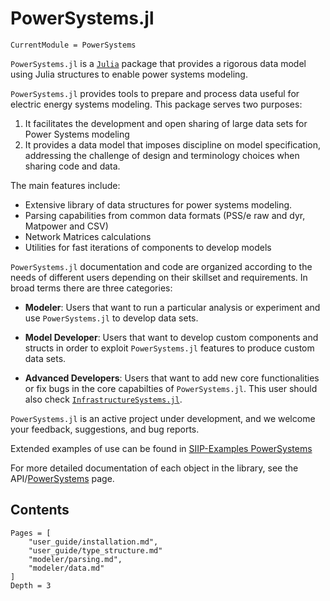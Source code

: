 # PowerSystems.jl

```@meta
CurrentModule = PowerSystems
```

`PowerSystems.jl` is a [`Julia`](http://www.julialang.org) package that provides a rigorous data model using Julia structures to enable power systems modeling.

`PowerSystems.jl` provides tools to prepare and process data useful for electric energy systems modeling. This package serves two purposes:

1. It facilitates the development and open sharing of large data sets for Power Systems modeling
2. It provides a data model that imposes discipline on model specification, addressing the challenge of design and terminology choices when sharing code and data.

The main features include:

- Extensive library of data structures for power systems modeling.
- Parsing capabilities from common data formats (PSS/e raw and dyr, Matpower and CSV)
- Network Matrices calculations
- Utilities for fast iterations of components to develop models

`PowerSystems.jl` documentation and code are organized according to the needs of different users depending on their skillset and requirements. In broad terms there are three categories:

- **Modeler**: Users that want to run a particular analysis or experiment and use `PowerSystems.jl` to develop data sets.

- **Model Developer**: Users that want to develop custom components and structs in order to exploit `PowerSystems.jl` features to produce custom data sets.

- **Advanced Developers**: Users that want to add new core functionalities or fix bugs in the core capabilties of `PowerSystems.jl`. This user should also check [`InfrastructureSystems.jl`](https://github.com/NREL-SIIP/InfrastructureSystems.jl).

`PowerSystems.jl` is an active project under development, and we welcome your feedback, suggestions, and bug reports.

Extended examples of use can be found in [SIIP-Examples PowerSystems](https://github.com/NREL-SIIP/SIIPExamples.jl/tree/master/notebook/PowerSystems_examples)

For more detailed documentation of each object in the library, see the API/[PowerSystems](@ref) page.

## Contents

```@contents
Pages = [
    "user_guide/installation.md",
    "user_guide/type_structure.md"
    "modeler/parsing.md",
    "modeler/data.md"
]
Depth = 3
```
